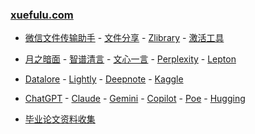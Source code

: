 ### **[xuefulu.com](http://xuefulu.com/)**

+ [微信文件传输助手](https://filehelper.weixin.qq.com/) - [文件分享](https://wormhole.app) - [Zlibrary](https://zh.z-library.se/) - [激活工具](https://pan.baidu.com/share/init?surl=4U3zIG4tG6ZdMBrHaPaLzw&pwd=c65c#list/path=%2FHEU%20KMS%20Activator)

+ [月之暗面](https://kimi.moonshot.cn/) - [智谱清言](https://chatglm.cn/main/alltoolsdetail) - [文心一言](https://yiyan.baidu.com/) - [Perplexity](https://www.perplexity.ai/) - [Lepton](https://search.lepton.run/)

+ [Datalore](https://datalore.jetbrains.com/) - [Lightly](https://lightly.teamcode.com/login) - [Deepnote](https://deepnote.com/sign-in) - [Kaggle](https://www.kaggle.com/)

+ [ChatGPT](https://chat.openai.com/) - [Claude](https://claude.ai/) - [Gemini](https://gemini.google.com/) - [Copilot](https://copilot.microsoft.com) - [Poe](https://poe.com/) - [Hugging
](https://huggingface.co/chat/)

+ [毕业论文资料收集](https://send2me.cn/b8YG5Ez2/RI-z442A7iRs7A)



